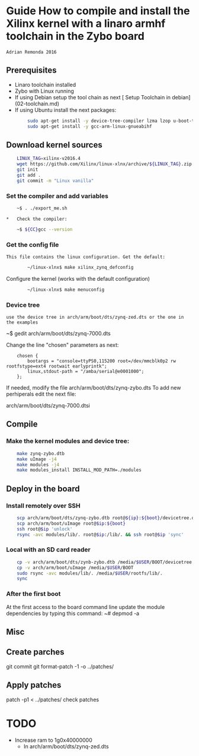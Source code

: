 # Guide How to compile and install the Xilinx kernel with a linaro armhf toolchain in the Zybo board
    Adrian Remonda 2016

## Prerequisites

*   Linaro toolchain installed
*   Zybo with Linux running
*   If using Debian setup the tool chain as next [ Setup Toolchain in debian] (02-toolchain.md)
*   If using Ubuntu install the next packages:
    
```sh
        sudo apt-get install -y device-tree-compiler lzma lzop u-boot-tools 
        sudo apt-get install -y gcc-arm-linux-gnueabihf
```

## Download kernel sources

```sh
    LINUX_TAG=xilinx-v2016.4
    wget https://github.com/Xilinx/linux-xlnx/archive/${LINUX_TAG}.zip && unzip ${LINUX_TAG}.zip && cd linux-xlnx-${LINUX_TAG}
    git init
    git add .
    git commit -m "Linux vanilla"

```

### Set the compiler and add variables
```sh
    ~$ . ./export_me.sh
```    

    *   Check the compiler:

```sh   
	~$ ${CC}gcc --version
```    

### Get the config file

    This file contains the linux configuration. Get the default:
```sh    
		~/linux-xlnx$ make xilinx_zynq_defconfig
```		
Configure the kernel (works with the default configuration)
```sh
		~/linux-xlnx$ make menuconfig
```
			
### Device tree

    use the device tree in arch/arm/boot/dts/zynq-zed.dts or the one in the examples

~$ gedit arch/arm/boot/dts/zynq-7000.dts

Change the line "chosen" parameters as next:

     	chosen {
     		bootargs = "console=ttyPS0,115200 root=/dev/mmcblk0p2 rw rootfstype=ext4 rootwait earlyprintk";
     		linux,stdout-path = "/amba/serial@e0001000";
     	};


If needed, modify the file arch/arm/boot/dts/zynq-zybo.dts
To add new perhiperals edit the next file:

arch/arm/boot/dts/zynq-7000.dtsi
       

## Compile



### Make the kernel modules and device tree:

```sh
    make zynq-zybo.dtb
    make uImage -j4
    make modules -j4
    make modules_install INSTALL_MOD_PATH=./modules
```


## Deploy in the board


### Install remotely over SSH
```sh
    scp arch/arm/boot/dts/zynq-zybo.dtb root@${ip}:${boot}/devicetree.dtb
    scp arch/arm/boot/uImage root@$ip:${boot}
    ssh root@$ip 'unlock'
    rsync -avc modules/lib/. root@$ip:/lib/. && ssh root@$ip 'sync'
```   
    
### Local with an SD card reader

```sh
    cp -v arch/arm/boot/dts/zynb-zybo.dtb /media/$USER/BOOT/devicetree.dtb
    cp -v arch/arm/boot/uImage /media/$USER/BOOT
    sudo rsync -avc modules/lib/. /media/$USER/rootfs/lib/.
    sync

```   

### After the first boot

At the first access to the board command line update the module dependencies by typing this command:
~# depmod -a


## Misc
		
Create parches
---
git commit
git format-patch -1 -o ../patches/		

Apply patches
---
patch -p1 < ../patches/ check patches

# TODO 

* Increase ram to 1g0x40000000
    -   In  arch/arm/boot/dts/zynq-zed.dts


